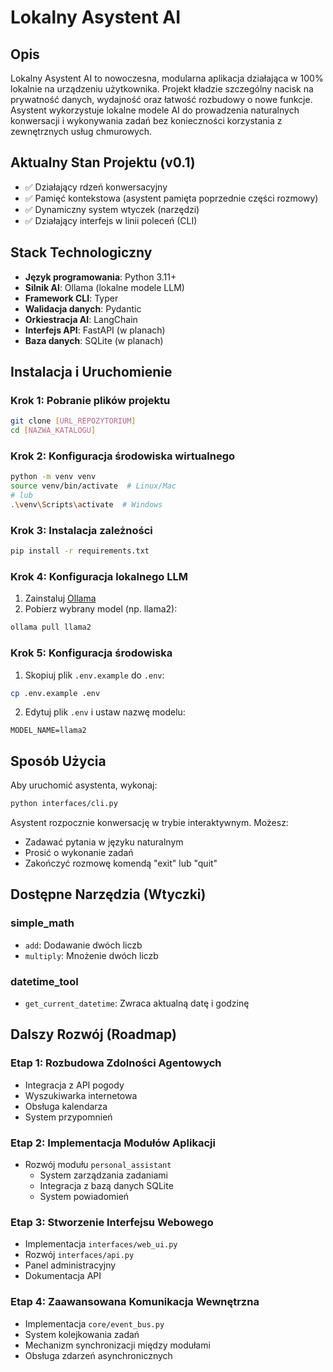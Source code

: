# Lokalny Asystent AI

## Opis
Lokalny Asystent AI to nowoczesna, modularna aplikacja działająca w 100% lokalnie na urządzeniu użytkownika. Projekt kładzie szczególny nacisk na prywatność danych, wydajność oraz łatwość rozbudowy o nowe funkcje. Asystent wykorzystuje lokalne modele AI do prowadzenia naturalnych konwersacji i wykonywania zadań bez konieczności korzystania z zewnętrznych usług chmurowych.

## Aktualny Stan Projektu (v0.1)
- ✅ Działający rdzeń konwersacyjny
- ✅ Pamięć kontekstowa (asystent pamięta poprzednie części rozmowy)
- ✅ Dynamiczny system wtyczek (narzędzi)
- ✅ Działający interfejs w linii poleceń (CLI)

## Stack Technologiczny
- **Język programowania**: Python 3.11+
- **Silnik AI**: Ollama (lokalne modele LLM)
- **Framework CLI**: Typer
- **Walidacja danych**: Pydantic
- **Orkiestracja AI**: LangChain
- **Interfejs API**: FastAPI (w planach)
- **Baza danych**: SQLite (w planach)

## Instalacja i Uruchomienie

### Krok 1: Pobranie plików projektu
```bash
git clone [URL_REPOZYTORIUM]
cd [NAZWA_KATALOGU]
```

### Krok 2: Konfiguracja środowiska wirtualnego
```bash
python -m venv venv
source venv/bin/activate  # Linux/Mac
# lub
.\venv\Scripts\activate  # Windows
```

### Krok 3: Instalacja zależności
```bash
pip install -r requirements.txt
```

### Krok 4: Konfiguracja lokalnego LLM
1. Zainstaluj [Ollama](https://ollama.ai/)
2. Pobierz wybrany model (np. llama2):
```bash
ollama pull llama2
```

### Krok 5: Konfiguracja środowiska
1. Skopiuj plik `.env.example` do `.env`:
```bash
cp .env.example .env
```
2. Edytuj plik `.env` i ustaw nazwę modelu:
```
MODEL_NAME=llama2
```

## Sposób Użycia
Aby uruchomić asystenta, wykonaj:
```bash
python interfaces/cli.py
```

Asystent rozpocznie konwersację w trybie interaktywnym. Możesz:
- Zadawać pytania w języku naturalnym
- Prosić o wykonanie zadań
- Zakończyć rozmowę komendą "exit" lub "quit"

## Dostępne Narzędzia (Wtyczki)

### simple_math
- `add`: Dodawanie dwóch liczb
- `multiply`: Mnożenie dwóch liczb

### datetime_tool
- `get_current_datetime`: Zwraca aktualną datę i godzinę

## Dalszy Rozwój (Roadmap)

### Etap 1: Rozbudowa Zdolności Agentowych
- Integracja z API pogody
- Wyszukiwarka internetowa
- Obsługa kalendarza
- System przypomnień

### Etap 2: Implementacja Modułów Aplikacji
- Rozwój modułu `personal_assistant`
  - System zarządzania zadaniami
  - Integracja z bazą danych SQLite
  - System powiadomień

### Etap 3: Stworzenie Interfejsu Webowego
- Implementacja `interfaces/web_ui.py`
- Rozwój `interfaces/api.py`
- Panel administracyjny
- Dokumentacja API

### Etap 4: Zaawansowana Komunikacja Wewnętrzna
- Implementacja `core/event_bus.py`
- System kolejkowania zadań
- Mechanizm synchronizacji między modułami
- Obsługa zdarzeń asynchronicznych 